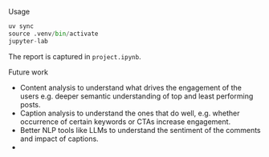 Usage
```python
uv sync
source .venv/bin/activate
jupyter-lab
```

The report is captured in `project.ipynb`.

Future work
- Content analysis to understand what drives the engagement of the users e.g. deeper semantic
understanding of top  and least performing posts.  
- Caption analysis to understand the ones that do well, e.g. whether occurrence of certain keywords or CTAs increase engagement.
- Better NLP tools like LLMs to understand the sentiment of the comments 
and impact of captions. 
- 
